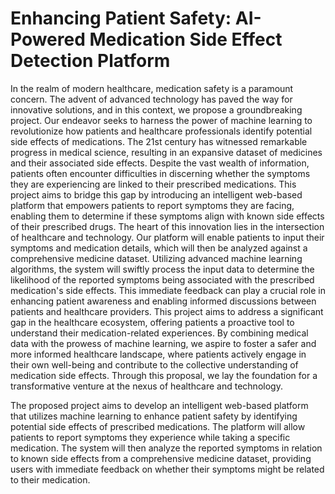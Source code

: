 # Enhancing Patient Safety: AI-Powered Medication Side Effect Detection Platform
In the realm of modern healthcare, medication safety is a paramount concern. The advent of advanced technology has paved the way for innovative solutions, and in this context, we propose a groundbreaking project. Our endeavor seeks to harness the power of machine learning to revolutionize how patients and healthcare professionals identify potential side effects of medications.
The 21st century has witnessed remarkable progress in medical science, resulting in an expansive dataset of medicines and their associated side effects. Despite the vast wealth of information, patients often encounter difficulties in discerning whether the symptoms they are experiencing are linked to their prescribed medications. This project aims to bridge this gap by introducing an intelligent web-based platform that empowers patients to report symptoms they are facing, enabling them to determine if these symptoms align with known side effects of their prescribed drugs.
The heart of this innovation lies in the intersection of healthcare and technology. Our platform will enable patients to input their symptoms and medication details, which will then be analyzed against a comprehensive medicine dataset. Utilizing advanced machine learning algorithms, the system will swiftly process the input data to determine the likelihood of the reported symptoms being associated with the prescribed medication's side effects. This immediate feedback can play a crucial role in enhancing patient awareness and enabling informed discussions between patients and healthcare providers.
This project aims to address a significant gap in the healthcare ecosystem, offering patients a proactive tool to understand their medication-related experiences. By combining medical data with the prowess of machine learning, we aspire to foster a safer and more informed healthcare landscape, where patients actively engage in their own well-being and contribute to the collective understanding of medication side effects. Through this proposal, we lay the foundation for a transformative venture at the nexus of healthcare and technology.

The proposed project aims to develop an intelligent web-based platform that utilizes machine learning to enhance patient safety by identifying potential side
effects of prescribed medications. The platform will allow patients to report symptoms they experience while taking a specific medication. The system will then analyze the reported symptoms in relation to known side effects from a comprehensive medicine dataset, providing users with immediate feedback on whether their symptoms might be related to their medication.
